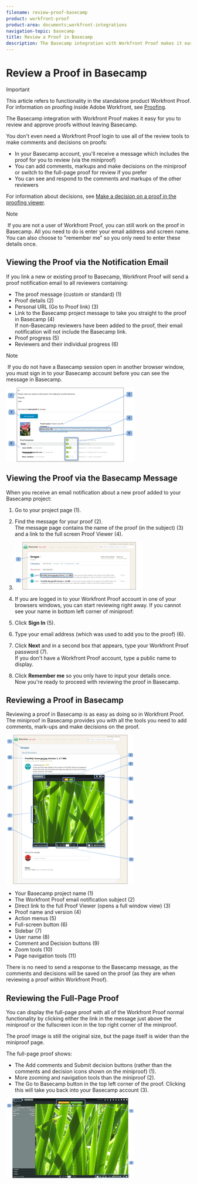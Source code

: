 ```yaml
---
filename: review-proof-basecamp
product: workfront-proof
product-area: documents;workfront-integrations
navigation-topic: basecamp
title: Review a Proof in Basecamp
description: The Basecamp integration with Workfront Proof makes it easy for you to review and approve proofs without leaving Basecamp.
---
```


# Review a Proof in Basecamp

>[!IMPORTANT]
>
>This article refers to functionality in the standalone product Workfront Proof. For information on proofing inside Adobe Workfront, see [Proofing](../../../review-and-approve-work/proofing/proofing.md).

The Basecamp integration with Workfront Proof makes it easy for you to review and approve proofs without leaving Basecamp.

You don't even need a Workfront Proof login to use all of the review tools to make comments and decisions on proofs:

* In your Basecamp account, you'll receive a message which includes the proof for you to review (via the miniproof)
* You can add comments, markups and make decisions on the miniproof or switch to the full-page proof for review if you prefer
* You can see and respond to the comments and markups of the other reviewers

For information about decisions, see [Make a decision on a proof in the proofing viewer](../../../review-and-approve-work/proofing/reviewing-proofs-within-workfront/make-a-decision-on-a-proof/make-decisions-on-proof.md).

>[!NOTE]
>
>&nbsp;If you are not a user of Workfront Proof, you can still work on the proof in Basecamp. All you need to do is enter your email address and screen name. You can also choose to "remember me" so you only need to enter these details once.

## Viewing the Proof via the Notification Email

If you link a new or existing proof to Basecamp, Workfront Proof will send a proof notification email to all reviewers containing:

* The proof message (custom or standard) (1)
* Proof details (2)
* Personal URL (Go to Proof link) (3)
* Link to the Basecamp project message to take you straight to the proof in Basecamp (4)  
  If non-Basecamp reviewers have been added to the proof, their email notification will not include the Basecamp link.
* Proof progress (5)
* Reviewers and their individual progress (6)

>[!NOTE]
>
>&nbsp;If you do not have a Basecamp session open in another browser window, you must sign in to your Basecamp account before you can see the message in Basecamp.

![Basecamp_ProofHQ_email_notification1__1_.png](assets/basecamp-proofhq-email-notification1--1--350x202.png)

## Viewing the Proof via the Basecamp Message

When you receive an email notification about a new proof added to your Basecamp project:

1. Go to your project page (1).
1. Find the message for your proof (2).  
   The message page contains the name of the proof (in the subject) (3) and a&nbsp;link to the full screen Proof Viewer (4).
1. ![Basecamp_messages_1.png](assets/basecamp-messages-1-350x129.png)

1. If you are logged in to your Workfront Proof account in one of your browsers windows, you can start reviewing right away. If you cannot see your name in bottom left corner of miniproof:
1. Click **Sign In** (5).
1. Type your email address (which was used to add you to the proof) (6).
1. Click **Next** and in a second box that appears, type your Workfront Proof password (7).  
   If you don't have a Workfront Proof account, type a public name to display.

1. Click **Remember me** so you only have to input your details once.  
   Now you're ready to proceed with reviewing the proof in Basecamp.

## Reviewing a Proof in Basecamp

Reviewing a proof in Basecamp is as easy as doing so in Workfront Proof. The miniproof in Basecamp provides you with all the tools you need to add comments, mark-ups and make decisions on the proof.

![Basecamp_message_window_with_miniproof.png](assets/basecamp-message-window-with-miniproof-350x406.png)

* Your Basecamp project name (1)
* The Workfront Proof email notification subject (2)
* Direct link to the full Proof Viewer (opens a full window view) (3)
* Proof name and version (4)
* Action menus (5)
* Full-screen button (6)
* Sidebar (7)
* User name (8)
* Comment and Decision buttons (9)
* Zoom tools (10)
* Page navigation tools (11)

There is no need to send a response to the Basecamp message, as the comments and decisions will be saved on the proof (as they are when reviewing a proof within Workfront Proof).

## Reviewing the Full-Page Proof&nbsp;

You can display the full-page proof with all of the Workfront Proof normal functionality by clicking either the link in the message just above the miniproof or the fullscreen icon in the top right corner of the miniproof.

The proof image is still the original size, but the page itself is wider than the miniproof page.

The full-page proof shows:

* The Add comments and Submit decision buttons (rather than the comments and decision icons shown on the miniproof) (1).
* More zooming and navigation tools than the miniproof (2).
* The Go to Basecamp button in the top left corner of the proof. Clicking this will take you back into your Basecamp account (3).

![ProofHQ_full_screen_view.png](assets/proofhq-full-screen-view-350x217.png)


